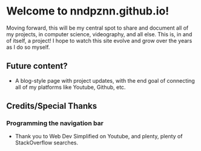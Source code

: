# Welcome to nndpznn.github.io!

Moving forward, this will be my central spot to share and document all of my projects, in computer science, videography, and all else. This is, in and of itself, a project! I hope to watch this site evolve and grow over the years as I do so myself.

## Future content?
- A blog-style page with project updates, with the end goal of connecting all of my platforms like Youtube, Github, etc.

## Credits/Special Thanks

### Programming the navigation bar
- Thank you to Web Dev Simplified on Youtube, and plenty, plenty of StackOverflow searches.

